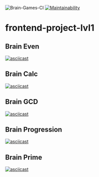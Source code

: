 ![Brain-Games-CI](https://github.com/voitd/frontend-project-lvl1/actions/badge.svg?branch=master)
[![Maintainability](https://api.codeclimate.com/v1/badges/5251a0fee24f420dfe9b/maintainability)](https://codeclimate.com/github/DVo1/frontend-project-lvl1/maintainability)

# frontend-project-lvl1

## Brain Even 
[![asciicast](https://asciinema.org/a/xcRyCoJHIeQhdqkd9FwlCmnds.svg)](https://asciinema.org/a/xcRyCoJHIeQhdqkd9FwlCmnds) 

## Brain Calc
[![asciicast](https://asciinema.org/a/3pk7JopZY9puWq66bE1cgYPgm.svg)](https://asciinema.org/a/3pk7JopZY9puWq66bE1cgYPgm)

## Brain GCD
[![asciicast](https://asciinema.org/a/qHnZFg5ng2SnFjR49VzAoAZQZ.svg)](https://asciinema.org/a/qHnZFg5ng2SnFjR49VzAoAZQZ)

## Brain Progression
[![asciicast](https://asciinema.org/a/qwDjkBnL8qNMD0q3qJItCC8zC.svg)](https://asciinema.org/a/qwDjkBnL8qNMD0q3qJItCC8zC)

## Brain Prime
[![asciicast](https://asciinema.org/a/CPZb4zMUnSu8CJiDbmnm8iJQR.svg)](https://asciinema.org/a/CPZb4zMUnSu8CJiDbmnm8iJQR)